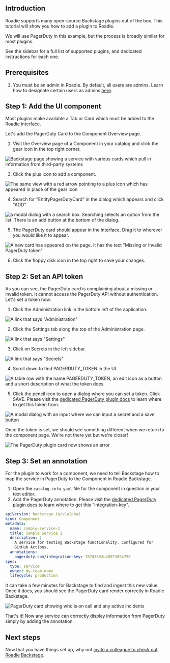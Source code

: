 
## Introduction

Roadie supports many open-source Backstage plugins out of the box. This tutorial will show you how to add a plugin to Roadie.

We will use PagerDuty in this example, but the process is broadly similar for most plugins.

See the sidebar for a full list of supported plugins, and dedicated instructions for each one.

## Prerequisites

1. You must be an admin in Roadie. By default, all users are admins. Learn how to designate certain users as admins [here](../../getting-started/getting-started-for-admins/).

## Step 1: Add the UI component

Most plugins make available a Tab or Card which must be added to the Roadie interface.

Let's add the PagerDuty Card to the Component Overview page.

1. Visit the Overview page of a Component in your catalog and click the gear icon in the top right corner.

![Backstage page showing a service with various cards which pull in information from third-party systems](./component-overview-page.png)

3. Click the plus icon to add a component.

![The same view with a red arrow pointing to a plus icon which has appeared in place of the gear icon](./plus-icon.png)

4. Search for "EntityPagerDutyCard" in the dialog which appears and click "ADD".

![a modal dialog with a search box. Searching selects an option from the list. There is an add button at the bottom of the dialog.](./add-pagerduty-card.png)

5. The PagerDuty card should appear in the interface. Drag it to wherever you would like it to appear.

![A new card has appeared on the page. It has the text "Missing or Invalid PagerDuty token"](./missing-invalid-token.png)

6. Click the floppy disk icon in the top right to save your changes.

## Step 2: Set an API token

As you can see, the PagerDuty card is complaining about a missing or invalid token. It cannot access the PagerDuty API without authentication. Let's set a token now.

1. Click the Administration link in the bottom left of the application.

![A link that says "Administration"](./administration-link.png)

2. Click the Settings tab along the top of the Administration page.

![A link that says "Settings"](./settings-link.png)

3. Click on Secrets in the left sidebar.

![A link that says "Secrets"](./secrets-link.png)

4. Scroll down to find PAGERDUTY_TOKEN in the UI. 

![A table row with the name PAGERDUTY_TOKEN, an edit icon as a button and a short description of what the token does](./pagerduty-secret.png)

5. Click the pencil icon to open a dialog where you can set a token. Click SAVE. Please visit the [dedicated PagerDuty plugin docs](../../integrations/pagerduty/) to learn where to get this token from.

![A modal dialog with an input where we can input a secret and a save button](./set-token-dialog.png)

Once the token is set, we should see something different when we return to the component page. We're not there yet but we're closer!

![The PagerDuty plugin card now shows an error](./pagerduty-plugin-with-error.png)

## Step 3: Set an annotation

For the plugin to work for a component, we need to tell Backstage how to map the service in PagerDuty to the Component in Roadie Backstage.

1. Open the `catalog-info.yaml` file for the component in question in your text editor.
2. Add the PagerDuty annotation. Please visit the [dedicated PagerDuty plugin docs](../../integrations/pagerduty/) to learn where to get this "integration-key".

```yaml
apiVersion: backstage.io/v1alpha1
kind: Component
metadata:
  name: sample-service-1
  title: Sample Service 1
  description: |
    A service for testing Backstage functionality. Configured for
    GitHub Actions.
  annotations:
    pagerduty.com/integration-key: 78743832u48973894798
spec:
  type: service
  owner: my-team-name
  lifecycle: production
```

It can take a few minutes for Backstage to find and ingest this new value. Once it does, you should see the PagerDuty card render correctly in Roadie Backstage.

![PagerDuty card showing who is on call and any active incidents](./pagerduty-plugin-works.png)

That's it! Now any service can correctly display information from PagerDuty simply by adding the annotation.

## Next steps

Now that you have things set up, why not [invite a colleague to check out Roadie Backstage](../../getting-started/user-management/).
